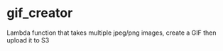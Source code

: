 # gif_creator
Lambda function that takes multiple jpeg/png images, create a GIF then upload it to S3
